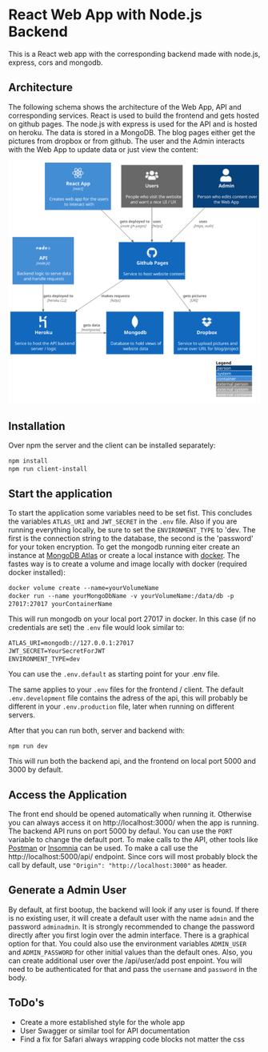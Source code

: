# React Web App with Node.js Backend

This is a React web app with the corresponding backend made with node.js, express, cors and mongodb.

## Architecture

The following schema shows the architecture of the Web App, API and corresponding services. React is used to build the frontend and gets hosted on github pages. The node.js with express is used for the API and is hosted on heroku. The data is stored in a MongoDB. The blog pages either get the pictures from dropbox or from github. The user and the Admin interacts with the Web App to update data or just view the content:

![Architecture](docs/diagrams/out/Architecture.svg)

## Installation

Over npm the server and the client can be installed separately:

```
npm install
npm run client-install
```

## Start the application

To start the application some variables need to be set fist. This concludes the variables `ATLAS_URI` and `JWT_SECRET` in the `.env` file. Also if you are running everything locally, be sure to set the `ENVIRONMENT_TYPE` to 'dev. The first is the connection string to the database, the second is the 'password' for your token encryption. To get the mongodb running eiter create an instance at [MongoDB Atlas](https://www.mongodb.com/cloud/atlas) or create a local instance with [docker](https://hub.docker.com/_/mongo). The fastes way is to create a volume and image locally with docker (required docker installed):

```
docker volume create --name=yourVolumeName
docker run --name yourMongoDbName -v yourVolumeName:/data/db -p 27017:27017 yourContainerName
```

This will run mongodb on your local port 27017 in docker. In this case (if no credentials are set) the `.env` file would look similar to:

```
ATLAS_URI=mongodb://127.0.0.1:27017
JWT_SECRET=YourSecretForJWT
ENVIRONMENT_TYPE=dev
```

You can use the `.env.default` as starting point for your .env file.

The same applies to your `.env` files for the frontend / client. The default `.env.development` file contains the adress of the api, this will probably be different in your `.env.production` file, later when running on different servers.

After that you can run both, server and backend with:

```
npm run dev
```

This will run both the backend api, and the frontend on local port 5000 and 3000 by default.

## Access the Application

The front end should be opened automatically when running it. Otherwise you can always access it on http://localhost:3000/ when the app is running. The backend API runs on port 5000 by defaul. You can use the `PORT` variable to change the default port. To make calls to the API, other tools like [Postman](https://www.postman.com/) or [Insomnia](https://insomnia.rest/) can be used. To make a call use the http://localhost:5000/api/ endpoint. Since cors will most probably block the call by default, use `"Origin": "http://localhost:3000"` as header.

## Generate a Admin User

By default, at first bootup, the backend will look if any user is found. If there is no existing user, it will create a default user with the name `admin` and the password `adminadmin`. It is strongly recommended to change the password directly after you first login over the admin interface. There is a graphical option for that. You could also use the environment variables `ADMIN_USER` and `ADMIN_PASSWORD` for other initial values than the default ones. Also, you can create additional user over the /api/user/add post enpoint. You will need to be authenticated for that and pass the `username` and `password` in the body.

## ToDo's

- Create a more established style for the whole app
- User Swagger or similar tool for API documentation
- Find a fix for Safari always wrapping code blocks not matter the css
